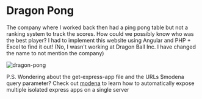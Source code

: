 # Dragon Pong

The company where I worked back then had a ping pong table but not a ranking system to track the scores. How could we possibly know who was the best player? I had to implement this website using Angular and PHP + Excel to find it out! (No, I wasn't working at Dragon Ball Inc. I have changed the name to not mention the company)

![dragon-pong](https://user-images.githubusercontent.com/7153987/59197435-9fdb9f00-8b91-11e9-9ba8-4a1f20ceb816.JPG)

P.S. Wondering about the get-express-app file and the URLs \$modena query parameter? Check out [modena](https://github.com/capelski/modena-v2) to learn how to automatically expose multiple isolated express apps on a single server
